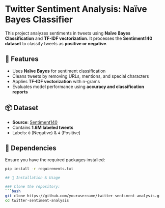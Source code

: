 # Twitter Sentiment Analysis: Naïve Bayes Classifier  

This project analyzes sentiments in tweets using **Naïve Bayes Classification** and **TF-IDF vectorization**. It processes the **Sentiment140 dataset** to classify tweets as **positive or negative**.

## 🚀 Features
- Uses **Naïve Bayes** for sentiment classification  
- Cleans tweets by removing URLs, mentions, and special characters  
- Applies **TF-IDF vectorization** with n-grams  
- Evaluates model performance using **accuracy and classification reports**  

## 📦 Dataset
- **Source**: [Sentiment140](https://www.kaggle.com/kazanova/sentiment140)  
- Contains **1.6M labeled tweets**  
- Labels: `0` (Negative) & `4` (Positive)  

## 📌 Dependencies
Ensure you have the required packages installed:  
```bash
pip install -r requirements.txt

## 🔧 Installation & Usage

### Clone the repository:
```bash
git clone https://github.com/yourusername/twitter-sentiment-analysis.git
cd twitter-sentiment-analysis
